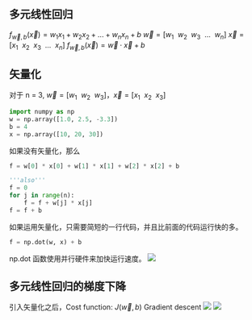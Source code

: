 ## 多元线性回归
$f_{\vec {w}, b}(\vec {x})=w_1x_1+w_2x_2+...+w_nx_n+b$
$\vec{w}=[w_1~~w_2~~w_3~~...~~w_n]$
$\vec {x} = [x_1~~x_2~~x_3~~...~~x_n]$
$f_{\vec {w}, b}(\vec {x})=\vec{w} \cdot \vec{x}+b$
## 矢量化
对于 n = 3, $\vec{w}=[w_1~~w_2~~w_3]$，$\vec {x} = [x_1~~x_2~~x_3]$
```python
import numpy as np
w = np.array([1.0, 2.5, -3.3])
b = 4
x = np.array([10, 20, 30])
```
如果没有矢量化，那么
```python
f = w[0] * x[0] + w[1] * x[1] + w[2] * x[2] + b

'''also'''
f = 0
for j in range(n):
	f = f + w[j] * x[j]
f = f + b
```
如果运用矢量化，只需要简短的一行代码，并且比前面的代码运行快的多。
```python
f = np.dot(w, x) + b
```
np.dot 函数使用并行硬件来加快运行速度。
![](https://typora-birdy.oss-cn-guangzhou.aliyuncs.com/20240430225843.png)
## 多元线性回归的梯度下降
引入矢量化之后，Cost function: $J(\vec {w}, b)$
Gradient descent 
![](https://typora-birdy.oss-cn-guangzhou.aliyuncs.com/20240503002801.png)
![](https://typora-birdy.oss-cn-guangzhou.aliyuncs.com/20240503002919.png)


